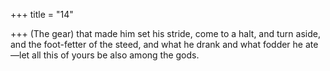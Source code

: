 +++
title = "14"

+++
(The gear) that made him set his stride, come to a halt, and turn aside,  and the foot-fetter of the steed,
and what he drank and what fodder he ate—let all this of yours be also  among the gods.

